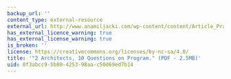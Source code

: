 ```yaml
---
backup_url: ''
content_type: external-resource
external_url: http://www.anamiljacki.com/wp-content/content/Article_Praxis8.pdf
has_external_licence_warning: true
has_external_license_warning: true
is_broken: ''
license: https://creativecommons.org/licenses/by-nc-sa/4.0/
title: '"2 Architects, 10 Questions on Program." (PDF - 2.5MB)'
uid: 0f3abcc9-5b80-4253-98aa-c50d69ed7b14
---
```

